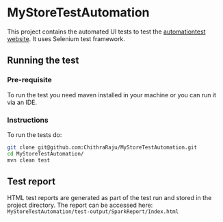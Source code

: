 # MyStoreTestAutomation
This project contains the automated UI tests to test the [automationtest website](http://automationpractice.com/index.php). It uses Selenium test framework.

## Running the test
### Pre-requisite
To run the test you need maven installed in your machine or you can run it via an IDE.

### Instructions
To run the tests do:
```bash
git clone git@github.com:ChithraRaju/MyStoreTestAutomation.git
cd MyStoreTestAutomation/
mvn clean test
```

## Test report
HTML test reports are generated as part of the test run and stored in the project directory. The report can be accessed here:
```MyStoreTestAutomation/test-output/SparkReport/Index.html```
